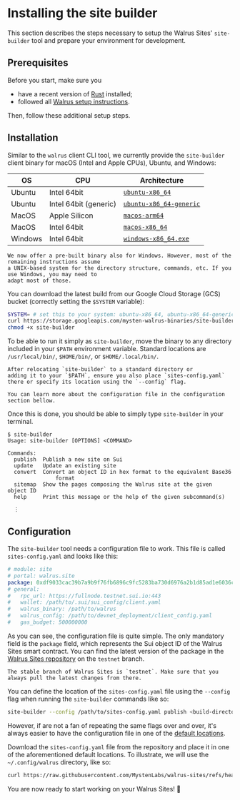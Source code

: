 # Installing the site builder

This section describes the steps necessary to setup the Walrus Sites' `site-builder` tool and
prepare your environment for development.

## Prerequisites

Before you start, make sure you

- have a recent version of [Rust](https://www.rust-lang.org/tools/install) installed;
- followed all [Walrus setup instructions](../usage/setup.md).

Then, follow these additional setup steps.

## Installation

Similar to the `walrus` client CLI tool, we currently provide the `site-builder`
client binary for macOS (Intel and Apple CPUs), Ubuntu, and Windows:

| OS      | CPU                   | Architecture                                                                                                                       |
|---------|-----------------------|------------------------------------------------------------------------------------------------------------------------------------|
| Ubuntu  | Intel 64bit           | [`ubuntu-x86_64`](https://storage.googleapis.com/mysten-walrus-binaries/site-builder-testnet-latest-ubuntu-x86_64)                 |
| Ubuntu  | Intel 64bit (generic) | [`ubuntu-x86_64-generic`](https://storage.googleapis.com/mysten-walrus-binaries/site-builder-testnet-latest-ubuntu-x86_64-generic) |
| MacOS   | Apple Silicon         | [`macos-arm64`](https://storage.googleapis.com/mysten-walrus-binaries/site-builder-testnet-latest-macos-arm64)                     |
| MacOS   | Intel 64bit           | [`macos-x86_64`](https://storage.googleapis.com/mysten-walrus-binaries/site-builder-testnet-latest-macos-x86_64)                   |
| Windows | Intel 64bit           | [`windows-x86_64.exe`](https://storage.googleapis.com/mysten-walrus-binaries/site-builder-testnet-latest-windows-x86_64.exe)       |

```admonish title="Windows"
We now offer a pre-built binary also for Windows. However, most of the remaining instructions assume
a UNIX-based system for the directory structure, commands, etc. If you use Windows, you may need to
adapt most of those.
```

You can download the latest build from our Google Cloud Storage (GCS) bucket (correctly setting the
`$SYSTEM` variable):

```sh
SYSTEM= # set this to your system: ubuntu-x86_64, ubuntu-x86_64-generic, macos-x86_64, macos-arm64, windows-x86_64.exe
curl https://storage.googleapis.com/mysten-walrus-binaries/site-builder-testnet-latest-$SYSTEM -o site-builder
chmod +x site-builder
```

To be able to run it simply as `site-builder`, move the binary to any directory included
in your `$PATH` environment variable. Standard locations are `/usr/local/bin/`, `$HOME/bin/`,
or `$HOME/.local/bin/`.

```admonish info title="Note"
After relocating `site-builder` to a standard directory or
adding it to your `$PATH`, ensure you also place `sites-config.yaml`
there or specify its location using the `--config` flag.

You can learn more about the configuration file in the configuration section bellow.
```

Once this is done, you should be able to simply type `site-builder` in your terminal.

```terminal
$ site-builder
Usage: site-builder [OPTIONS] <COMMAND>

Commands:
  publish  Publish a new site on Sui
  update   Update an existing site
  convert  Convert an object ID in hex format to the equivalent Base36
               format
  sitemap  Show the pages composing the Walrus site at the given object ID
  help     Print this message or the help of the given subcommand(s)

  ⋮
```

## Configuration

The `site-builder` tool needs a configuration file to work.
This file is called `sites-config.yaml` and looks like this:

```yaml
# module: site
# portal: walrus.site
package: 0xdf9033cac39b7a9b9f76fb6896c9fc5283ba730d6976a2b1d85ad1e6036c3272
# general:
#   rpc_url: https://fullnode.testnet.sui.io:443
#   wallet: /path/to/.sui/sui_config/client.yaml
#   walrus_binary: /path/to/walrus
#   walrus_config: /path/to/devnet_deployment/client_config.yaml
#   gas_budget: 500000000
```

As you can see, the configuration file is quite simple.
The only mandatory field is the `package` field,
which represents the Sui object ID of the Walrus Sites
smart contract. You can find the latest version of the
package in the [Walrus Sites repository](https://github.com/MystenLabs/walrus-sites/tree/testnet)
on the `testnet` branch.

```admonish danger title="Walrus Sites stable branch"
The stable branch of Walrus Sites is `testnet`. Make sure that you always pull the latest changes from there.
```

You can define the location of the `sites-config.yaml` file using the `--config`
flag when running the `site-builder` commands like so:

```sh
site-builder --config /path/to/sites-config.yaml publish <build-directory-of-a-site> ```
```

However, if are not a fan of repeating the same flags over and over,
it's always easier to have the configuration file in
one of the [default locations](../usage/setup.html#config-custom-path).

Download the `sites-config.yaml` file from the repository and
place it in one of the aforementioned default locations.
To illustrate, we will use the `~/.config/walrus` directory, like so:

```sh
curl https://raw.githubusercontent.com/MystenLabs/walrus-sites/refs/heads/testnet/sites-config.yaml -o ~/.config/walrus/sites-config.yaml
```

You are now ready to start working on your Walrus Sites! 🎉

